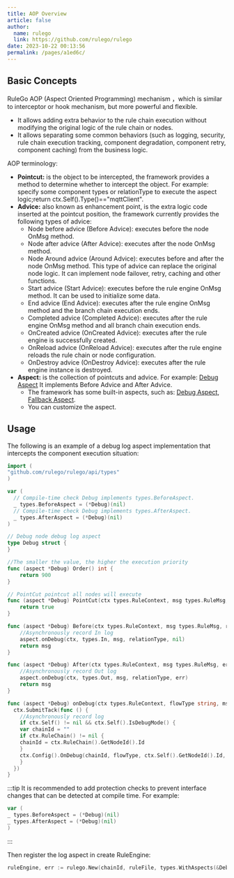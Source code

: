 ```yaml
---
title: AOP Overview
article: false
author:
  name: rulego
  link: https://github.com/rulego/rulego
date: 2023-10-22 00:13:56
permalink: /pages/a1ed6c/
---
```


## Basic Concepts

RuleGo AOP (Aspect Oriented Programming) mechanism ，which is similar to interceptor or hook mechanism, but more powerful and flexible.
- It allows adding extra behavior to the rule chain execution without modifying the original logic of the rule chain or nodes.
- It allows separating some common behaviors (such as logging, security, rule chain execution tracking, component degradation, component retry, component caching) from the business logic.

AOP terminology:

- **Pointcut:** is the object to be intercepted, the framework provides a method to determine whether to intercept the object. For example: specify some component types or relationType to execute the aspect logic;return ctx.Self().Type()=="mqttClient".
- **Advice:** also known as enhancement point, is the extra logic code inserted at the pointcut position, the framework currently provides the following types of advice:
  - Node before advice (Before Advice): executes before the node OnMsg method.
  - Node after advice (After Advice): executes after the node OnMsg method.
  - Node Around advice (Around Advice): executes before and after the node OnMsg method. This type of advice can replace the original node logic. It can implement node failover, retry, caching and other functions.
  - Start advice (Start Advice): executes before the rule engine OnMsg method. It can be used to initialize some data.
  - End advice (End Advice): executes after the rule engine OnMsg method and the branch chain execution ends.
  - Completed advice (Completed Advice): executes after the rule engine OnMsg method and all branch chain execution ends.
  - OnCreated advice (OnCreated Advice): executes after the rule engine is successfully created.
  - OnReload advice (OnReload Advice): executes after the rule engine reloads the rule chain or node configuration.
  - OnDestroy advice (OnDestroy Advice): executes after the rule engine instance is destroyed.
- **Aspect:** is the collection of pointcuts and advice. For example: [Debug Aspect](/en/pages/ead9b2/) It implements Before Advice and After Advice.
  - The framework has some built-in aspects, such as: [Debug Aspect](/en/pages/ead9b2/), [Fallback Aspect](/en/pages/78e359/).
  - You can customize the aspect.
## Usage

The following is an example of a debug log aspect implementation that intercepts the component execution situation:

```go
import (
"github.com/rulego/rulego/api/types"
)

var (
  // Compile-time check Debug implements types.BeforeAspect.
  _ types.BeforeAspect = (*Debug)(nil)
  // Compile-time check Debug implements types.AfterAspect.
  _ types.AfterAspect = (*Debug)(nil)
)

// Debug node debug log aspect
type Debug struct {
}

//The smaller the value, the higher the execution priority
func (aspect *Debug) Order() int {
    return 900
}

// PointCut pointcut all nodes will execute
func (aspect *Debug) PointCut(ctx types.RuleContext, msg types.RuleMsg, relationType string) bool {
    return true
}

func (aspect *Debug) Before(ctx types.RuleContext, msg types.RuleMsg, relationType string) types.RuleMsg {
    //Asynchronously record In log
	aspect.onDebug(ctx, types.In, msg, relationType, nil)
    return msg
}

func (aspect *Debug) After(ctx types.RuleContext, msg types.RuleMsg, err error, relationType string) types.RuleMsg {
    //Asynchronously record Out log
    aspect.onDebug(ctx, types.Out, msg, relationType, err)
    return msg
}

func (aspect *Debug) onDebug(ctx types.RuleContext, flowType string, msg types.RuleMsg, relationType string, err error) {
  ctx.SubmitTack(func () {
    //Asynchronously record log
    if ctx.Self() != nil && ctx.Self().IsDebugMode() {
    var chainId = ""
    if ctx.RuleChain() != nil {
    chainId = ctx.RuleChain().GetNodeId().Id
    }
    ctx.Config().OnDebug(chainId, flowType, ctx.Self().GetNodeId().Id, msg.Copy(), relationType, err)
    }
  })
}

```
:::tip It is recommended to add protection checks to prevent interface changes that can be detected at compile time. For example:
```go
var (
_ types.BeforeAspect = (*Debug)(nil)
_ types.AfterAspect = (*Debug)(nil)
)
```
:::

Then register the log aspect in create RuleEngine:

```go
ruleEngine, err := rulego.New(chainId, ruleFile, types.WithAspects(&Debug{}))
```
